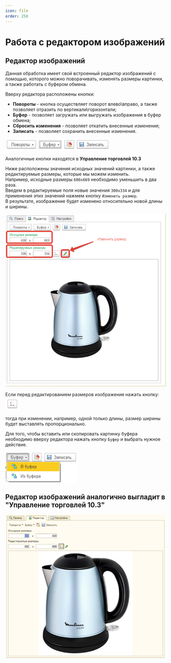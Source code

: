 ```yaml
---
icon: file
order: 250
---
```


# Работа с редактором изображений

## Редактор изображений

Данная обработка имеет свой встроенный редактор изображений с помощью, которого можно поворачивать, изменять размеры картинки, а также работать с буфером обмена.

Вверху редактора расположены кнопки:

* **Повороты** - кнопка осуществляет поворот влево\вправо, а также позволяет отразить по вертикали\горизонтали;  
* **Буфер** - позволяет загружать или выгружать изображения в буфер обмена;  
* **Сбросить изменения** - позволяет откатить внесенные изменения;  
* **Записать** - позволяет сохранить внесенные изменения.  

![Кнопки редактора](static/01_РедакторИзображений.png)

Аналогичные кнопки находятся в **Управление торговлей 10.3**

Ниже расположены значения исходных значений картинки, а также редактируемые размеры, которые мы можем изменить.  
Например, исходные размеры `600х669` необходимо уменьшить в два раза.  
Введем в редактируемые поля новые значения `300х334` и для применения этих значений нажмем кнопку `Изменить размер`.  
В результате, изображение будет изменено относительно новой длины и ширины.

![Размеры](static/02_РедакторИзображений.png)

Если перед редактированием размеров изображения нажать  кнопку:  ![Кнопки редактора](static/03_РедакторИзображений.png) 

тогда при изменении, например, одной только длины, размер ширины будет выставлять пропорционально.  

Для того, чтобы вставить или скопировать картинку буфера необходимо вверху редактора нажать кнопку `Буфер` и выбрать нужное действие.

![Кнопки редактора](static/04_РедакторИзображений.png)

## Редактор изображений аналогично выгладит в "Управление торговлей 10.3"

![Кнопки редактора](static/05_РедакторИзображений.png)
